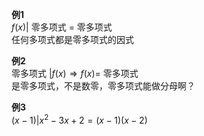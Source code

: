 **例1**    
 $f(x)|$ 零多项式 $=$ 零多项式    
任何多项式都是零多项式的因式    
    
**例2**    
零多项式 $|f(x)\Rightarrow f(x)=$ 零多项式    
是零多项式，不是数零，零多项式能做分母啊？    
    
**例3**    
 $(x-1)|x^2-3x+2=(x-1)(x-2)$     
